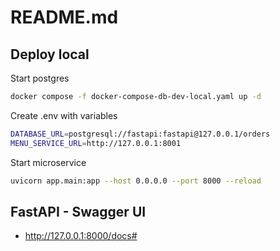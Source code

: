 # README.md

## Deploy local

Start postgres
```bash
docker compose -f docker-compose-db-dev-local.yaml up -d
```

Create .env with variables

```bash
DATABASE_URL=postgresql://fastapi:fastapi@127.0.0.1/orders
MENU_SERVICE_URL=http://127.0.0.1:8001
```

Start microservice
```bash
uvicorn app.main:app --host 0.0.0.0 --port 8000 --reload
```

## FastAPI - Swagger UI

- http://127.0.0.1:8000/docs#

